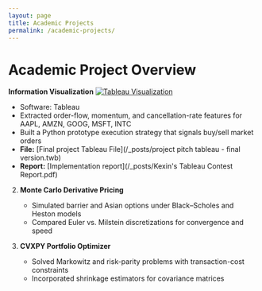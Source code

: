 ```yaml
---
layout: page
title: Academic Projects
permalink: /academic-projects/
---
```


<h1 id="project_overview">Academic Project Overview</h1>

**Information Visualization**
[![Tableau Visualization](/img/lob_feature.png)](/img/lob_feature.png)
   - Software: Tableau
   - Extracted order-flow, momentum, and cancellation-rate features for AAPL, AMZN, GOOG, MSFT, INTC  
   - Built a Python prototype execution strategy that signals buy/sell market orders
- **File:** [Final project Tableau File](/_posts/project pitch tableau - final version.twb)  
- **Report:** [Implementation report](/_posts/Kexin's Tableau Contest Report.pdf)


2. **Monte Carlo Derivative Pricing**  
   - Simulated barrier and Asian options under Black–Scholes and Heston models  
   - Compared Euler vs. Milstein discretizations for convergence and speed

3. **CVXPY Portfolio Optimizer**  
   - Solved Markowitz and risk-parity problems with transaction-cost constraints  
   - Incorporated shrinkage estimators for covariance matrices

